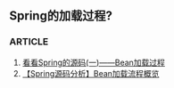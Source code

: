 ## Spring的加载过程?

### ARTICLE

1. [看看Spring的源码(一)——Bean加载过程](https://my.oschina.net/gongzili/blog/304101)
2. [【Spring源码分析】Bean加载流程概览](https://www.cnblogs.com/xrq730/p/6285358.html)

